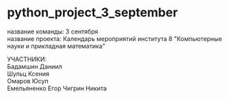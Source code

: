 # python_project_3_september
название команды: 3 сентября <br />
название проекта: Календарь мероприятий  института 8 "Компьютерные науки и прикладная математика" <br />

УЧАСТНИКИ: <br />
Бадамшин Даниил <br />
Шульц Ксения <br />
Омаров Юсуп <br />
Емельяненко Егор 
Чигрин Никита <br />
  

